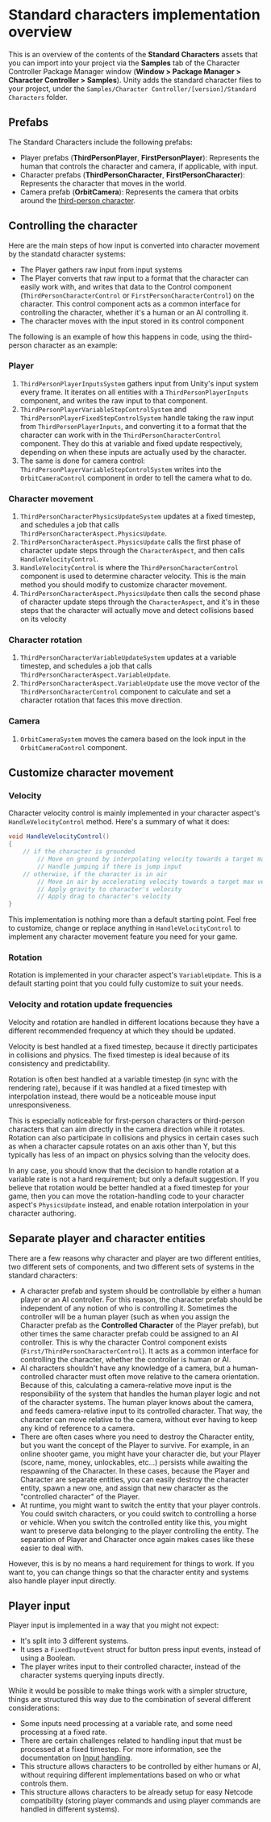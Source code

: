 
# Standard characters implementation overview

This is an overview of the contents of the **Standard Characters** assets that you can import into your project via the **Samples** tab of the Character Controller Package Manager window (**Window > Package Manager > Character Controller > Samples**). Unity adds the standard character files to your project, under the `Samples/Character Controller/[version]/Standard Characters` folder.

## Prefabs

The Standard Characters include the following prefabs:

* Player prefabs (**ThirdPersonPlayer**, **FirstPersonPlayer**): Represents the human that controls the character and camera, if applicable, with input.
* Character prefabs (**ThirdPersonCharacter**, **FirstPersonCharacter**): Represents the character that moves in the world.
* Camera prefab (**OrbitCamera**): Represents the camera that orbits around the [third-person character](get-started-third-person.md).

## Controlling the character

Here are the main steps of how input is converted into character movement by the standatd character systems:

* The Player gathers raw input from input systems
* The Player converts that raw input to a format that the character can easily work with, and writes that data to the Control component (`ThirdPersonCharacterControl` or `FirstPersonCharacterControl`) on the character. This control component acts as a common interface for controlling the character, whether it's a human or an AI controlling it.
* The character moves with the input stored in its control component

The following is an example of how this happens in code, using the third-person character as an example:

### Player

1. `ThirdPersonPlayerInputsSystem` gathers input from Unity's input system every frame. It iterates on all entities with a `ThirdPersonPlayerInputs` component, and writes the raw input to that component. 
1. `ThirdPersonPlayerVariableStepControlSystem` and `ThirdPersonPlayerFixedStepControlSystem` handle taking the raw input from `ThirdPersonPlayerInputs`, and converting it to a format that the character can work with in the `ThirdPersonCharacterControl` component. They do this at variable and fixed update respectively, depending on when these inputs are actually used by the character.
1. The same is done for camera control: `ThirdPersonPlayerVariableStepControlSystem` writes into the `OrbitCameraControl` component in order to tell the camera what to do.

### Character movement

1. `ThirdPersonCharacterPhysicsUpdateSystem` updates at a fixed timestep, and schedules a job that calls `ThirdPersonCharacterAspect.PhysicsUpdate`.
1. `ThirdPersonCharacterAspect.PhysicsUpdate` calls the first phase of character update steps through the `CharacterAspect`, and then calls `HandleVelocityControl`.
1. `HandleVelocityControl` is where the `ThirdPersonCharacterControl` component is used to determine character velocity. This is the main method you should modify to customize character movement.
1. `ThirdPersonCharacterAspect.PhysicsUpdate` then calls the second phase of character update steps through the `CharacterAspect`, and it's in these steps that the character will actually move and detect collisions based on its velocity

### Character rotation
1. `ThirdPersonCharacterVariableUpdateSystem` updates at a variable timestep, and schedules a job that calls `ThirdPersonCharacterAspect.VariableUpdate`.
1. `ThirdPersonCharacterAspect.VariableUpdate` use the move vector of the `ThirdPersonCharacterControl` component to calculate and set a character rotation that faces this move direction.

### Camera

1. `OrbitCameraSystem` moves the camera based on the look input in the `OrbitCameraControl` component.


## Customize character movement

### Velocity

Character velocity control is mainly implemented in your character aspect's `HandleVelocityControl` method. Here's a summary of what it does:

```cs
void HandleVelocityControl()
{
    // if the character is grounded
        // Move on ground by interpolating velocity towards a target max velocity
        // Handle jumping if there is jump input
    // otherwise, if the character is in air
        // Move in air by accelerating velocity towards a target max velocity, but also prevent that acceleration if we're moving against a steep wall
        // Apply gravity to character's velocity
        // Apply drag to character's velocity
}
```
This implementation is nothing more than a default starting point. Feel free to customize, change or replace anything in `HandleVelocityControl` to implement any character movement feature you need for your game.

### Rotation

Rotation is implemented in your character aspect's `VariableUpdate`. This is a default starting point that you could fully customize to suit your needs.

### Velocity and rotation update frequencies

Velocity and rotation are handled in different locations because they have a different recommended frequency at which they should be updated.

Velocity is best handled at a fixed timestep, because it directly participates in collisions and physics. The fixed timestep is ideal because of its consistency and predictability.

Rotation is often best handled at a variable timestep (in sync with the rendering rate), because if it was handled at a fixed timestep with interpolation instead, there would be a noticeable mouse input unresponsiveness. 

This is especially noticeable for first-person characters or third-person characters that can aim directly in the camera direction while it rotates. Rotation can also participate in collisions and physics in certain cases such as when a character capsule rotates on an axis other than Y, but this typically has less of an impact on physics solving than the velocity does. 

In any case, you should know that the decision to handle rotation at a variable rate is not a hard requirement; but only a default suggestion. If you believe that rotation would be better handled at a fixed timestep for your game, then you can move the rotation-handling code to your character aspect's `PhysicsUpdate` instead, and enable rotation interpolation in your character authoring. 


## Separate player and character entities

There are a few reasons why character and player are two different entities, two different sets of components, and two different sets of systems in the standard characters:

* A character prefab and system should be controllable by either a human player or an AI controller. For this reason, the character prefab should be independent of any notion of who is controlling it. Sometimes the controller will be a human player (such as when you assign the Character prefab as the **Controlled Character** of the Player prefab), but other times the same character prefab could be assigned to an AI controller. This is why the character Control component exists (`First/ThirdPersonCharacterControl`). It acts as a common interface for controlling the character, whether the controller is human or AI.
* AI characters shouldn't have any knowledge of a camera, but a human-controlled character must often move relative to the camera orientation. Because of this, calculating a camera-relative move input is the responsibility of the system that handles the human player logic and not of the character systems. The human player knows about the camera, and feeds camera-relative input to its controlled character. That way, the character can move relative to the camera, without ever having to keep any kind of reference to a camera.
* There are often cases where you need to destroy the Character entity, but you want the concept of the Player to survive. For example, in an online shooter game, you might have your character die, but your Player (score, name, money, unlockables, etc...) persists while awaiting the respawning of the Character. In these cases, because the Player and Character are separate entities, you can easily destroy the character entity, spawn a new one, and assign that new character as the "controlled character" of the Player.
* At runtime, you might want to switch the entity that your player controls. You could switch characters, or you could switch to controlling a horse or vehicle. When you switch the controlled entity like this, you might want to preserve data belonging to the player controlling the entity. The separation of Player and Character once again makes cases like these easier to deal with.

However, this is by no means a hard requirement for things to work. If you want to, you can change things so that the character entity and systems also handle player input directly.


## Player input

Player input is implemented in a way that you might not expect:

* It's split into 3 different systems.
* It uses a `FixedInputEvent` struct for button press input events, instead of using a Boolean.
* The player writes input to their controlled character, instead of the character systems querying inputs directly.

While it would be possible to make things work with a simpler structure, things are structured this way due to the combination of several different considerations:

* Some inputs need processing at a variable rate, and some need processing at a fixed rate.
* There are certain challenges related to handling input that must be processed at a fixed timestep. For more information, see the documentation on [Input handling](input-handling.md).
* This structure allows characters to be controlled by either humans or AI, without requiring different implementations based on who or what controls them.
* This structure allows characters to be already setup for easy Netcode compatibility (storing player commands and using player commands are handled in different systems).

